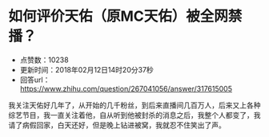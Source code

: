 # 如何评价天佑（原MC天佑）被全网禁播？
- 点赞数：10238
- 更新时间：2018年02月12日14时20分37秒
- 回答url：https://www.zhihu.com/question/267041056/answer/317615005
<body>
 <p data-pid="V09JiM7B">我关注天佑好几年了，从开始的几千粉丝，到后来直播间几百万人，后来又上各种综艺节目，我一直关注着他，自从听到他被封杀的消息之后，我整个人都变了，我请了病假回家，白天还好，但是晚上钻进被窝，我就忍不住笑出了声。</p>
</body>